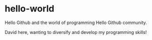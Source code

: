 # hello-world
Hello Github and the world of programming
Hello Github community.

David here, wanting to diversify and develop my programming skills! 
